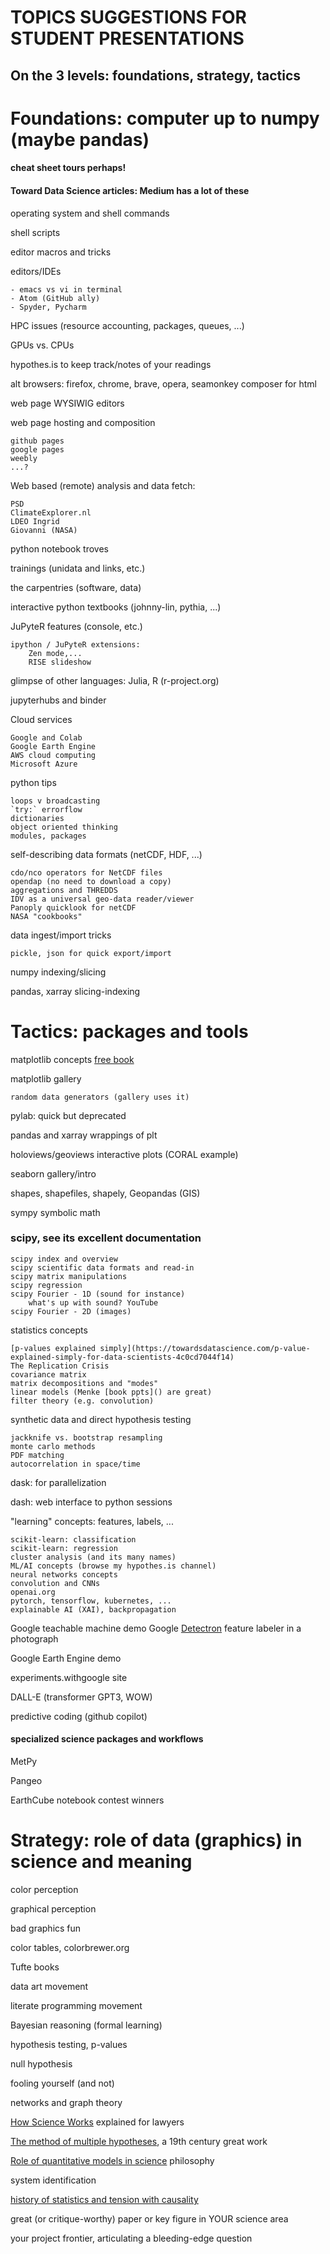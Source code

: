 # TOPICS SUGGESTIONS FOR STUDENT PRESENTATIONS 
## On the 3 levels: foundations, strategy, tactics 

# Foundations: computer up to numpy (maybe pandas)

#### cheat sheet tours perhaps! 
#### Toward Data Science articles: Medium has a lot of these

operating system and shell commands

shell scripts

editor macros and tricks

editors/IDEs

    - emacs vs vi in terminal
    - Atom (GitHub ally)
    - Spyder, Pycharm
    
HPC issues (resource accounting, packages, queues, ...)

GPUs vs. CPUs

hypothes.is to keep track/notes of your readings

alt browsers: firefox, chrome, brave, opera, seamonkey composer for html

web page WYSIWIG editors

web page hosting and composition

    github pages
    google pages
    weebly
    ...?

Web based (remote) analysis and data fetch: 

    PSD
    ClimateExplorer.nl
    LDEO Ingrid 
    Giovanni (NASA)

python notebook troves

trainings (unidata and links, etc.)

the carpentries (software, data)

interactive python textbooks (johnny-lin, pythia, ...)

JuPyteR features (console, etc.)

    ipython / JuPyteR extensions:
        Zen mode,...
        RISE slideshow

glimpse of other languages: Julia, R (r-project.org)

jupyterhubs and binder

Cloud services

    Google and Colab
    Google Earth Engine
    AWS cloud computing
    Microsoft Azure 

python tips

    loops v broadcasting
    `try:` errorflow
    dictionaries
    object oriented thinking
    modules, packages

self-describing data formats (netCDF, HDF, ...)

    cdo/nco operators for NetCDF files 
    opendap (no need to download a copy)
    aggregations and THREDDS
    IDV as a universal geo-data reader/viewer
    Panoply quicklook for netCDF 
    NASA "cookbooks"

data ingest/import tricks

    pickle, json for quick export/import

numpy indexing/slicing

pandas, xarray slicing-indexing

# Tactics: packages and tools

matplotlib concepts [free book]()

matplotlib gallery

    random data generators (gallery uses it)

pylab: quick but deprecated

pandas and xarray wrappings of plt

holoviews/geoviews interactive plots (CORAL example)

seaborn gallery/intro

shapes, shapefiles, shapely, Geopandas (GIS)

sympy symbolic math

### scipy, see its excellent documentation

    scipy index and overview
    scipy scientific data formats and read-in
    scipy matrix manipulations
    scipy regression
    scipy Fourier - 1D (sound for instance)
        what's up with sound? YouTube
    scipy Fourier - 2D (images)

statistics concepts

    [p-values explained simply](https://towardsdatascience.com/p-value-explained-simply-for-data-scientists-4c0cd7044f14) 
    The Replication Crisis
    covariance matrix 
    matrix decompositions and "modes" 
    linear models (Menke [book ppts]() are great)
    filter theory (e.g. convolution)

synthetic data and direct hypothesis testing

    jackknife vs. bootstrap resampling
    monte carlo methods
    PDF matching
    autocorrelation in space/time

dask: for parallelization

dash: web interface to python sessions

"learning" concepts: features, labels, ...  

    scikit-learn: classification
    scikit-learn: regression
    cluster analysis (and its many names)
    ML/AI concepts (browse my hypothes.is channel)
    neural networks concepts
    convolution and CNNs
    openai.org
    pytorch, tensorflow, kubernetes, ...
    explainable AI (XAI), backpropagation

Google teachable machine demo
Google [Detectron](https://colab.research.google.com/drive/16jcaJoc6bCFAQ96jDe2HwtXj7BMD_-m5#scrollTo=JgKyUL4pngvE) feature labeler in a photograph

Google Earth Engine demo

experiments.withgoogle site

DALL-E (transformer GPT3, WOW)

predictive coding (github copilot)

#### specialized science packages and workflows

MetPy

Pangeo

EarthCube notebook contest winners 

# Strategy: role of data (graphics) in science and meaning

color perception

graphical perception

bad graphics fun

color tables, colorbrewer.org

Tufte books

data art movement

literate programming movement

Bayesian reasoning (formal learning)

hypothesis testing, p-values

null hypothesis

fooling yourself (and not)

networks and graph theory

[How Science Works](https://www.nap.edu/read/13163/chapter/4) explained for lawyers 

[The method of multiple hypotheses](https://www.whoi.edu/cms/files/chamberlin65sci_72744.pdf), a 19th century great work

[Role of quantitative models in science](https://history.ucsd.edu/_files/faculty/oreskes-naomi/Role%20of%20quantitative%20models.pdf) philosophy

system identification

[history of statistics and tension with causality](https://weather.rsmas.miami.edu/bmapes/http/pagestuff/BookOfWhy_excerpt_sw.pdf)

great (or critique-worthy) paper or key figure in YOUR science area

your project frontier, articulating a bleeding-edge question
